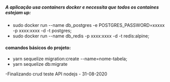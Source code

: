##### A aplicação usa containers docker e necessita que todos os containes estejam up:

- sudo docker run --name db_postgres -e POSTGRES_PASSWORD=xxxxx -p xxxx:xxxx -d -t postgres;
- sudo docker run --name db_redis -p xxxx:xxxx -d -t redis:alpine;

#### comandos básicos do projeto:

- yarn sequelize migration:create --name=nome-tabela;
- yarn sequelize db:migrate


-Finalizando crud teste API nodejs - 31-08-2020
